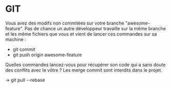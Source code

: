 # GIT

Vous avez des modifs non commitées sur votre branche "awesome-feature".
Pas de chance un autre développeur travaille sur la même branche et les même fichiers que vous et vient de lancer ces commandes sur sa machine :
 - git commit
 - git push origin awesome-feature

Quelles commandes lancez-vous pour récupérer son code qui a sans doute des conflits avec le vôtre ? 
Les merge commit sont interdits dans le projet.

-> git pull --rebase